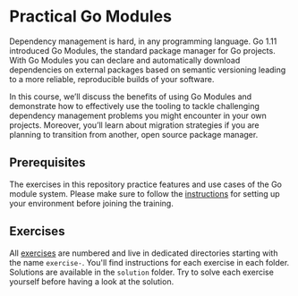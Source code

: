 # Practical Go Modules

Dependency management is hard, in any programming language. Go 1.11 introduced Go Modules, the standard package manager for Go projects. With Go Modules you can declare and automatically download dependencies on external packages based on semantic versioning leading to a more reliable, reproducible builds of your software.

In this course, we’ll discuss the benefits of using Go Modules and demonstrate how to effectively use the tooling to tackle challenging dependency management problems you might encounter in your own projects. Moreover, you’ll learn about migration strategies if you are planning to transition from another, open source package manager.

## Prerequisites

The exercises in this repository practice features and use cases of the Go module system. Please make sure to follow the [instructions](./prerequisites/instructions.md) for setting up your environment before joining the training.

## Exercises

All [exercises](./exercises) are numbered and live in dedicated directories starting with the name `exercise-`. You'll find instructions for each exercise in each folder. Solutions are available in the `solution` folder. Try to solve each exercise yourself before having a look at the solution.